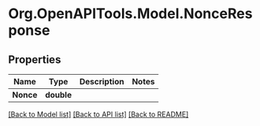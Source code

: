 # Org.OpenAPITools.Model.NonceResponse

## Properties

Name | Type | Description | Notes
------------ | ------------- | ------------- | -------------
**Nonce** | **double** |  | 

[[Back to Model list]](../README.md#documentation-for-models) [[Back to API list]](../README.md#documentation-for-api-endpoints) [[Back to README]](../README.md)


